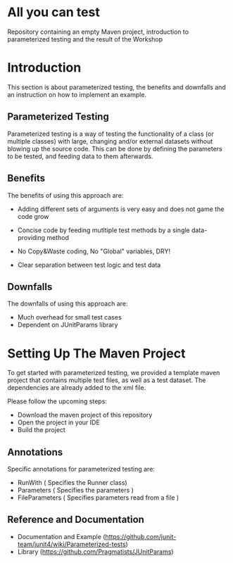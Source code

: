 # All you can test
Repository containing an empty Maven project, introduction to parameterized testing and the result of the Workshop

# Introduction

This section is about parameterized testing, the benefits and downfalls and an instruction on how to implement an example.

## Parameterized Testing

Parameterized testing is a way of testing the functionality of a class (or multiple classes) with large, changing and/or external datasets
without blowing up the source code. This can be done by defining the parameters to be tested, and feeding data to them afterwards.



## Benefits

The benefits of using this approach are:

- Adding different sets of arguments is very easy and does not game the code grow

- Concise code by feeding mutltiple test methods by a single data-providing method

- No Copy&Waste coding, No "Global" variables, DRY!

- Clear separation between test logic and test data

## Downfalls

The downfalls of using this approach are:

- Much overhead for small test cases
- Dependent on JUnitParams library


# Setting Up The Maven Project

To get started with parameterized testing, we provided a template maven project that contains multiple test files, as well as a test dataset. The dependencies are already added to the xml file.

Please follow the upcoming steps:

- Download the maven project of this repository
- Open the project in your IDE
- Build the project

## Annotations

Specific annotations for parameterized testing are:

- RunWith ( Specifies the Runner class)
- Parameters ( Specifies the parameters )
- FileParameters ( Specifies parameters read from a file )

## Reference and Documentation

- Documentation and Example (https://github.com/junit-team/junit4/wiki/Parameterized-tests)
- Library (https://github.com/Pragmatists/JUnitParams)
